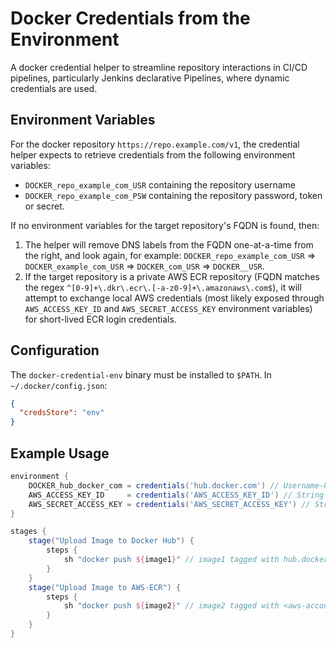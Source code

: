 # Docker Credentials from the Environment

A docker credential helper to streamline repository interactions in CI/CD pipelines, particularly Jenkins declarative Pipelines, where dynamic credentials are used.

## Environment Variables

For the docker repository `https://repo.example.com/v1`, the credential helper expects to retrieve credentials from the following environment variables:

* `DOCKER_repo_example_com_USR` containing the repository username
* `DOCKER_repo_example_com_PSW` containing the repository password, token or secret.

If no environment variables for the target repository's FQDN is found, then:

1. The helper will remove DNS labels from the FQDN one-at-a-time from the right, and look again, for example:
`DOCKER_repo_example_com_USR` => `DOCKER_example_com_USR` => `DOCKER_com_USR` => `DOCKER__USR`.
2. If the target repository is a private AWS ECR repository (FQDN matches the regex `^[0-9]+\.dkr\.ecr\.[-a-z0-9]+\.amazonaws\.com$`), it will attempt to exchange local AWS credentials (most likely exposed through `AWS_ACCESS_KEY_ID` and `AWS_SECRET_ACCESS_KEY` environment variables) for short-lived ECR login credentials.

## Configuration

The `docker-credential-env` binary must be installed to `$PATH`.
In `~/.docker/config.json`:

```json
{
  "credsStore": "env"
}
```

## Example Usage

```groovy
environment {
    DOCKER_hub_docker_com = credentials('hub.docker.com') // Username-Password credential
    AWS_ACCESS_KEY_ID     = credentials('AWS_ACCESS_KEY_ID') // String credential
    AWS_SECRET_ACCESS_KEY = credentials('AWS_SECRET_ACCESS_KEY') // String credential
}

stages {
    stage("Upload Image to Docker Hub") {
        steps {
            sh "docker push ${image1}" // image1 tagged with hub.docker.com/whatever
        }
    }
    stage("Upload Image to AWS-ECR") {
        steps {
            sh "docker push ${image2}" // image2 tagged with <aws-account-id>.dkr.ecr.<region>.amazonaws.com/whatever
        }
    }
}
```

